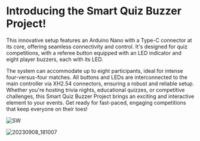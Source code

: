 # Introducing the Smart Quiz Buzzer Project!

This innovative setup features an Arduino Nano with a Type-C connector at its core, offering seamless connectivity and control. It's designed for quiz competitions, with a referee button equipped with an LED indicator and eight player buzzers, each with its LED.
  
The system can accommodate up to eight participants, ideal for intense four-versus-four matches. All buttons and LEDs are interconnected to the main controller via XH2.54 connectors, ensuring a robust and reliable setup. Whether you're hosting trivia nights, educational quizzes, or competitive challenges, this Smart Quiz Buzzer Project brings an exciting and interactive element to your events. Get ready for fast-paced, engaging competitions that keep everyone on their toes!

![SW](https://github.com/louisguan/Game-Buzzers/assets/11693540/7896b904-c6eb-4ba1-ad23-d4d8b6d50fa2)

![20230908_181007](https://github.com/louisguan/Game-Buzzers/assets/11693540/0f75b9a4-d401-4e32-8fd9-a12b20024213)

